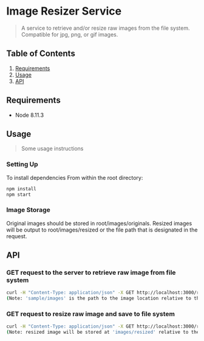 
# Image Resizer Service

> A service to retrieve and/or resize raw images from the file system. Compatible for jpg, png, or gif images.

## Table of Contents

1. [Requirements](#requirements)
2. [Usage](#Usage)
3. [API](#API)

## Requirements
- Node 8.11.3

## Usage

> Some usage instructions

### Setting Up

To install dependencies
From within the root directory:

```sh
npm install
npm start
```
### Image Storage

Original images should be stored in root/images/originals.
Resized images will be output to root/images/resized or the file path that is designated in the request.

## API

### GET request to the server to retrieve raw image from file system
```sh
curl -H "Content-Type: application/json" -X GET http://localhost:3000/raw?path=images%2Foriginals&imageName=octocat.gif
(Note: 'sample/images' is the path to the image location relative to the root directory -- a different path may be specified)
```

### GET request to resize raw image and save to file system
```sh
curl -H "Content-Type: application/json" -X GET http://localhost:3000/resize/images/resized?imageName=octocat.gif&width=300&height=300
(Note: resized image will be stored at 'images/resized' relative to the root directory -- a different location may be specified)
```
